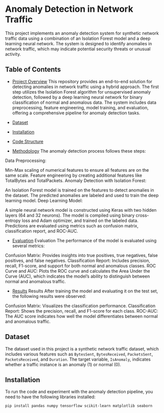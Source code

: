 # Anomaly Detection in Network Traffic

This project implements an anomaly detection system for synthetic network traffic data using a combination of an Isolation Forest model and a deep learning neural network. The system is designed to identify anomalies in network traffic, which may indicate potential security threats or unusual activity.

## Table of Contents
- [Project Overview](#project-overview)
  This repository provides an end-to-end solution for detecting anomalies in network traffic using a hybrid approach. The first step utilizes the Isolation Forest algorithm for unsupervised anomaly detection, followed by a deep learning neural network for binary classification of normal and anomalous data. The system includes data preprocessing, feature engineering, model training, and evaluation, offering a comprehensive pipeline for anomaly detection tasks.

- [Dataset](#dataset)
- [Installation](#installation)
- [Code Structure](#code-structure)

- [Methodology](#methodology)
  The anomaly detection process follows these steps:

Data Preprocessing:

Min-Max scaling of numerical features to ensure all features are on the same scale.
Feature engineering by creating additional features like TotalBytes and TotalPackets.
Anomaly Detection with Isolation Forest:

An Isolation Forest model is trained on the features to detect anomalies in the dataset.
The predicted anomalies are labeled and used to train the deep learning model.
Deep Learning Model:

A simple neural network model is constructed using Keras with two hidden layers (64 and 32 neurons).
The model is compiled using binary cross-entropy loss and Adam optimizer, and trained on the labeled data.
Predictions are evaluated using metrics such as confusion matrix, classification report, and ROC-AUC.

- [Evaluation](#evaluation)
  Evaluation
The performance of the model is evaluated using several metrics:

Confusion Matrix: Provides insights into true positives, true negatives, false positives, and false negatives.
Classification Report: Includes precision, recall, F1-score, and support for both normal and anomalous classes.
ROC Curve and AUC: Plots the ROC curve and calculates the Area Under the Curve (AUC), which indicates the model’s ability to distinguish between normal and anomalous traffic.
- [Results](#results)
  Results
After training the model and evaluating it on the test set, the following results were observed:

Confusion Matrix: Visualizes the classification performance.
Classification Report: Shows the precision, recall, and F1-score for each class.
ROC-AUC: The AUC score indicates how well the model differentiates between normal and anomalous traffic.


## Dataset

The dataset used in this project is a synthetic network traffic dataset, which includes various features such as `BytesSent`, `BytesReceived`, `PacketsSent`, `PacketsReceived`, and `Duration`. The target variable, `IsAnomaly`, indicates whether a traffic instance is an anomaly (1) or normal (0).

## Installation

To run the code and experiment with the anomaly detection pipeline, you need to have the following libraries installed:

```bash
pip install pandas numpy tensorflow scikit-learn matplotlib seaborn
